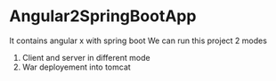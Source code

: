 # Angular2SpringBootApp
It contains angular x with spring boot
We can run this project 2 modes
1. Client and server in different mode
2. War deployement into tomcat
